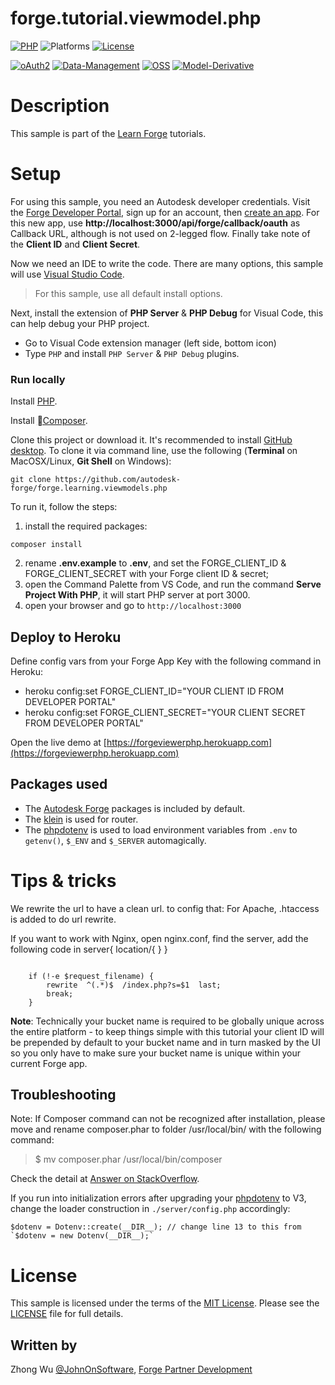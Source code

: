 # forge.tutorial.viewmodel.php

[![PHP](https://img.shields.io/packagist/php-v/symfony/symfony.svg)](http://www.php.net/)
![Platforms](https://img.shields.io/badge/platform-windows%20%7C%20osx%20%7C%20linux-lightgray.svg)
[![License](http://img.shields.io/:license-mit-blue.svg)](http://opensource.org/licenses/MIT)

[![oAuth2](https://img.shields.io/badge/oAuth2-v1-green.svg)](http://developer.autodesk.com/)
[![Data-Management](https://img.shields.io/badge/Data%20Management-v1-green.svg)](http://developer.autodesk.com/)
[![OSS](https://img.shields.io/badge/OSS-v2-green.svg)](http://developer.autodesk.com/)
[![Model-Derivative](https://img.shields.io/badge/Model%20Derivative-v2-green.svg)](http://developer.autodesk.com/)

# Description

This sample is part of the [Learn Forge](http://learnforge.autodesk.io) tutorials.

# Setup

For using this sample, you need an Autodesk developer credentials. Visit the [Forge Developer Portal](https://developer.autodesk.com), sign up for an account, then [create an app](https://developer.autodesk.com/myapps/create). For this new app, use **http://localhost:3000/api/forge/callback/oauth** as Callback URL, although is not used on 2-legged flow. Finally take note of the **Client ID** and **Client Secret**.

Now we need an IDE to write the code. There are many options, this sample will use [Visual Studio Code](https://code.visualstudio.com/).

> For this sample, use all default install options.

Next, install the extension of **PHP Server** & **PHP Debug** for Visual Code, this can help debug your PHP project.

- Go to Visual Code extension manager (left side, bottom icon)
- Type `PHP` and install `PHP Server` & `PHP Debug` plugins.

### Run locally

Install [PHP](http://php.net/downloads.php).

Install [Composer](https://getcomposer.org/download/).


Clone this project or download it. It's recommended to install [GitHub desktop](https://desktop.github.com/). To clone it via command line, use the following (**Terminal** on MacOSX/Linux, **Git Shell** on Windows):

    git clone https://github.com/autodesk-forge/forge.learning.viewmodels.php

To run it, follow the steps:

1. install the required packages:

```
composer install
```

2. rename **.env.example** to **.env**, and set the FORGE_CLIENT_ID & FORGE_CLIENT_SECRET with your Forge client ID & secret;
3. open the Command Palette from VS Code, and run the command **Serve Project With PHP**, it will start PHP server at port 3000.
4. open your browser and go to `http://localhost:3000`


## Deploy to Heroku
Define config vars from your Forge App Key with the following command in Heroku:
* heroku config:set FORGE_CLIENT_ID="YOUR CLIENT ID FROM DEVELOPER PORTAL"
* heroku config:set FORGE_CLIENT_SECRET="YOUR CLIENT SECRET FROM DEVELOPER PORTAL"

 Open the live demo at [https://forgeviewerphp.herokuapp.com](https://forgeviewerphp.herokuapp.com)

## Packages used

- The [Autodesk Forge](https://packagist.org/packages/autodesk/forge-client) packages is included by default.
- The [klein](https://packagist.org/packages/klein/klein) is used for router.
- The [phpdotenv](https://packagist.org/packages/vlucas/phpdotenv) is used to load environment variables from `.env` to `getenv()`, `$_ENV` and `$_SERVER` automagically.



# Tips & tricks

We rewrite the url to have a clean url. to config that:
For Apache, .htaccess is added to do url rewrite.

If you want to work with Nginx, open nginx.conf, find the server, add the following code in server{ location/{ } }
<pre><code>
    if (!-e $request_filename) {
        rewrite  ^(.*)$  /index.php?s=$1  last;
        break;
    }
</code></pre>

**Note**: Technically your bucket name is required to be globally unique across the entire platform - to keep things simple with this tutorial your client ID will be prepended by default to your bucket name and in turn masked by the UI so you only have to make sure your bucket name is unique within your current Forge app.

## Troubleshooting
Note: If Composer command can not be recognized after installation, please move and rename composer.phar to folder /usr/local/bin/ with the following command:

>$ mv composer.phar /usr/local/bin/composer

Check the detail at [Answer on StackOverflow](https://stackoverflow.com/questions/25018894/osx-bash-composer-command-not-found).

If you run into initialization errors after upgrading your [phpdotenv](https://github.com/vlucas/phpdotenv) to V3, change the loader construction in `./server/config.php` accordingly:


```
$dotenv = Dotenv::create(__DIR__); // change line 13 to this from `$dotenv = new Dotenv(__DIR__);`
```

# License

This sample is licensed under the terms of the [MIT License](http://opensource.org/licenses/MIT).
Please see the [LICENSE](LICENSE) file for full details.

## Written by

Zhong Wu [@JohnOnSoftware](https://twitter.com/JohnOnSoftware), [Forge Partner Development](http://forge.autodesk.com)

